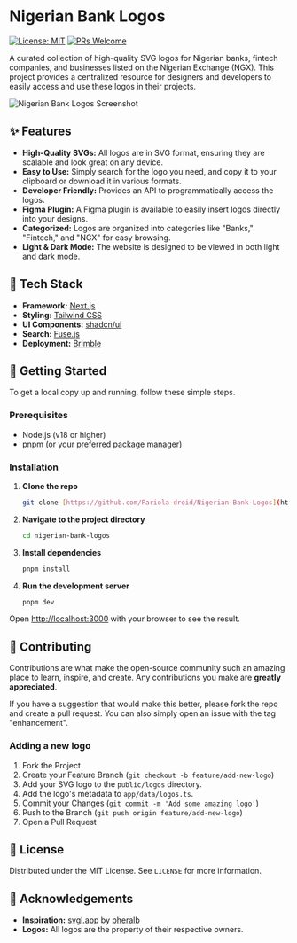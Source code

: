 # Nigerian Bank Logos

[![License: MIT](https://img.shields.io/badge/License-MIT-yellow.svg)](https://opensource.org/licenses/MIT)
[![PRs Welcome](https://img.shields.io/badge/PRs-welcome-brightgreen.svg?style=flat-square)](http://makeapullrequest.com)

A curated collection of high-quality SVG logos for Nigerian banks, fintech companies, and businesses listed on the Nigerian Exchange (NGX). This project provides a centralized resource for designers and developers to easily access and use these logos in their projects.

![Nigerian Bank Logos Screenshot](https://placehold.co/1200x600/000000/FFFFFF?text=Nigerian+Bank+Logos+Screenshot)

## ✨ Features

- **High-Quality SVGs:** All logos are in SVG format, ensuring they are scalable and look great on any device.
- **Easy to Use:** Simply search for the logo you need, and copy it to your clipboard or download it in various formats.
- **Developer Friendly:** Provides an API to programmatically access the logos.
- **Figma Plugin:** A Figma plugin is available to easily insert logos directly into your designs.
- **Categorized:** Logos are organized into categories like "Banks," "Fintech," and "NGX" for easy browsing.
- **Light & Dark Mode:** The website is designed to be viewed in both light and dark mode.

## 🚀 Tech Stack

- **Framework:** [Next.js](https://nextjs.org/)
- **Styling:** [Tailwind CSS](https://tailwindcss.com/)
- **UI Components:** [shadcn/ui](https://ui.shadcn.com/)
- **Search:** [Fuse.js](https://fusejs.io/)
- **Deployment:** [Brimble](https://brimble.io/)

## 🏁 Getting Started

To get a local copy up and running, follow these simple steps.

### Prerequisites

- Node.js (v18 or higher)
- pnpm (or your preferred package manager)

### Installation

1. **Clone the repo**

    ```sh
    git clone [https://github.com/Pariola-droid/Nigerian-Bank-Logos](https://github.com/Pariola-droid/Nigerian-Bank-Logos)
    ```

2. **Navigate to the project directory**

    ```sh
    cd nigerian-bank-logos
    ```

3. **Install dependencies**

    ```sh
    pnpm install
    ```

4. **Run the development server**

    ```sh
    pnpm dev
    ```

Open [http://localhost:3000](http://localhost:3000) with your browser to see the result.

## 🤝 Contributing

Contributions are what make the open-source community such an amazing place to learn, inspire, and create. Any contributions you make are **greatly appreciated**.

If you have a suggestion that would make this better, please fork the repo and create a pull request. You can also simply open an issue with the tag "enhancement".

### Adding a new logo

1. Fork the Project
2. Create your Feature Branch (`git checkout -b feature/add-new-logo`)
3. Add your SVG logo to the `public/logos` directory.
4. Add the logo's metadata to `app/data/logos.ts`.
5. Commit your Changes (`git commit -m 'Add some amazing logo'`)
6. Push to the Branch (`git push origin feature/add-new-logo`)
7. Open a Pull Request

## 📜 License

Distributed under the MIT License. See `LICENSE` for more information.

## 🙏 Acknowledgements

- **Inspiration:** [svgl.app](https://svgl.app/) by [pheralb](https://github.com/pheralb)
- **Logos:** All logos are the property of their respective owners.
